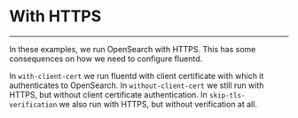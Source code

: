 # With HTTPS
---

In these examples, we run OpenSearch with HTTPS. This has some consequences on how we need to configure fluentd.

In `with-client-cert` we run fluentd with client certificate with which it authenticates to OpenSearch.
In `without-client-cert` we still run with HTTPS, but without client certificate authentication.
In `skip-tls-verification` we also run with HTTPS, but without verification at all.


